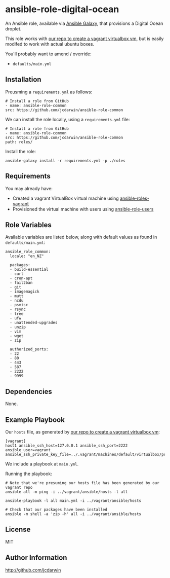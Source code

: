 ansible-role-digital-ocean
==========================

An Ansible role, available via [Ansible Galaxy](https://galaxy.ansible.com), that provisions a Digital Ocean droplet.

This role works with [our repo to create a vagrant virtualbox vm](https://github.com/jcdarwin/ansible-roles-vagrant), but is easily modifed to work with actual ubuntu boxes.

You'll probably want to amend / override:

* `defaults/main.yml`

Installation
------------

Preusming a `requirements.yml` as follows:

    # Install a role from GitHub
    - name: ansible-role-common
    src: https://github.com/jcdarwin/ansible-role-common

We can install the role locally, using a `requirements.yml` file:

    # Install a role from GitHub
    - name: ansible-role-common
    src: https://github.com/jcdarwin/ansible-role-common
    path: roles/

Install the role:

    ansible-galaxy install -r requirements.yml -p ./roles


Requirements
------------

You may already have:

* Created a vagrant VirtualBox virtual machine using [ansible-roles-vagrant](https://github.com/jcdarwin/ansible-role-users)
* Provisioned the virtual machine with users using [ansible-role-users](https://github.com/jcdarwin/ansible-role-users)

Role Variables
--------------

Available variables are listed below, along with default values as found in `defaults/main.yml`:

    ansible_role_common:
      locale: "en_NZ"

      packages:
      - build-essential
      - curl
      - cron-apt
      - fail2ban
      - git
      - imagemagick
      - mutt
      - ncdu
      - psmisc
      - rsync
      - tree
      - ufw
      - unattended-upgrades
      - unzip
      - vim
      - wget
      - zip

	  authorized_ports:
	  - 22
	  - 80
	  - 443
	  - 587
	  - 2222
	  - 9999

Dependencies
------------

None.

Example Playbook
----------------

Our `hosts` file, as generated by [our repo to create a vagrant virtualbox vm](https://github.com/jcdarwin/ansible-roles-vagrant):

    [vagrant]
    host1 ansible_ssh_host=127.0.0.1 ansible_ssh_port=2222 ansible_user=vagrant ansible_ssh_private_key_file=../.vagrant/machines/default/virtualbox/private_key

We include a playbook at `main.yml`.

Running the playbook:

    # Note that we're presuming our hosts file has been generated by our vagrant repo
    ansible all -m ping -i ../vagrant/ansible/hosts -l all

    ansible-playbook -l all main.yml -i ../vagrant/ansible/hosts

	# Check that our packages have been installed
    ansible -m shell -a 'zip -h' all -i ../vagrant/ansible/hosts


License
-------

MIT

Author Information
------------------

http://github.com/jcdarwin
